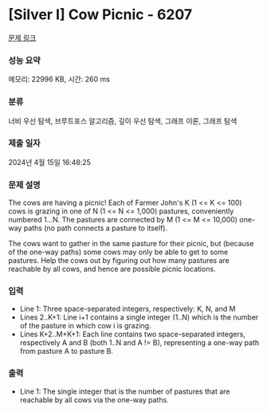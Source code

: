 # [Silver I] Cow Picnic - 6207 

[문제 링크](https://www.acmicpc.net/problem/6207) 

### 성능 요약

메모리: 22996 KB, 시간: 260 ms

### 분류

너비 우선 탐색, 브루트포스 알고리즘, 깊이 우선 탐색, 그래프 이론, 그래프 탐색

### 제출 일자

2024년 4월 15일 16:48:25

### 문제 설명

<p>The cows are having a picnic! Each of Farmer John's K (1 <= K <= 100) cows is grazing in one of N (1 <= N <= 1,000) pastures, conveniently numbered 1...N. The pastures are connected by M (1 <= M <= 10,000) one-way paths (no path connects a pasture to itself).</p>

<p>The cows want to gather in the same pasture for their picnic, but (because of the one-way paths) some cows may only be able to get to some pastures. Help the cows out by figuring out how many pastures are reachable by all cows, and hence are possible picnic locations.</p>

### 입력 

 <ul>
	<li>Line 1: Three space-separated integers, respectively: K, N, and M</li>
	<li>Lines 2..K+1: Line i+1 contains a single integer (1..N) which is the number of the pasture in which cow i is grazing.</li>
	<li>Lines K+2..M+K+1: Each line contains two space-separated integers, respectively A and B (both 1..N and A != B), representing a one-way path from pasture A to pasture B.</li>
</ul>

<p> </p>

### 출력 

 <ul>
	<li>Line 1: The single integer that is the number of pastures that are reachable by all cows via the one-way paths.</li>
</ul>

